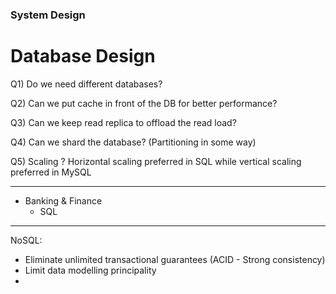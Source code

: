 ### System Design
# Database Design

Q1) Do we need different databases?

Q2) Can we put cache in front of the DB for better performance?

Q3) Can we keep read replica to offload the read load?

Q4) Can we shard the database? (Partitioning in some way)

Q5) Scaling ? Horizontal scaling preferred in SQL while vertical scaling preferred in MySQL

---

* Banking & Finance
    * SQL

---

NoSQL:
* Eliminate unlimited transactional guarantees (ACID - Strong consistency)
* Limit data modelling principality
* 
